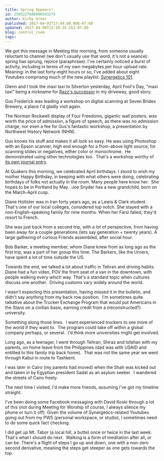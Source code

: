 ```yaml
---
title: Spring Appears!
id: 2505227686996543275
author: Kirby Urner
published: 2017-04-02T17:44:00.000-07:00
updated: 2017-04-06T12:18:35.253-07:00
blog: control_room
tags: 
---
```


[](https://www.flickr.com/photos/kirbyurner/32951240934/in/album-72157680386126360/)

We got this message in Meeting this morning, from someone usually reluctant to channel (we don't usually use that word, it's not a seance): spring has sprung, rejoice (paraphrase). I've certainly noticed a burst of activity, including in terms of my own megabytes per hour upload rate.  Meaning: in the last forty-eight hours or so, I've added about eight Youtubes comprising much of the new playlist: [Synergetics 101](https://www.youtube.com/playlist?list=PLeBIlkJm4xglicSifacG4eewD9CQaWvU0).

Glenn and I took the maxi taxi to Silverton yesterday, April Fool's Day, "maxi taxi" being a nickname for [Razz's successor](http://controlroom.blogspot.com/2016/09/art-car.html) in my driveway, good story.

Gus Frederick was leading a workshop on digital scanning at Seven Brides Brewery, a place I'd gladly visit again.

The Norman Rockwell display of Four Freedoms, gigantic wall posters, was worth the price of admission, a figure of speech, as there was no admission charge, nor even a fee for Gus's fantastic workshop, a presentation by Northwest History Network (NHN).

Gus knows his stuff and makes it all look so easy. He was using Photoshop with an Epson scanner, high end enough for a from-above light source, for scanning slides or negatives, either color or monochrome.  He demonstrated using other technologies too.  That's a workshop worthy of [its own journal entry](http://mybizmo.blogspot.com/2017/04/digital-scanning.html).

At Quakers this morning, we celebrated April birthdays. I stood to wish my mother Happy Birthday, in keeping with what others were doing, celebrating birthdays of folks not actually in the room. Many people here know her.  She hopes to be in Portland by May.  Joe Snyder has a new grandchild, born on the March-April cusp.

Diane Hollister was in Iran forty years ago, as a Lewis & Clark student. That's one of our local colleges, considered top notch. She stayed with a non-English-speaking family for nine months. When her Farsi failed, they'd resort to French.

She was just back from a second trip, with a lot of perspective, from having been away for a couple generations (lets say generation = twenty years). A large gathering of curious Friends assembled, after social hour.

Bob Barker, a meeting member, whom Diane knew from as long ago as the first trip, was a part of her group this time. The Barkers, like the Urners, have spent a lot of time outside the US.

Towards the end, we talked a lot about traffic in Tehran and driving habits. Diane had a fun video, POV the front seat of a van in the downtown, with people walking every which way. That's a standard topic when cultures discuss one another.  Driving customs vary widely around the world.

I wasn't expecting this presentation, having missed it in the bulletin, and didn't say anything from my back row position.  I'm sometimes quite talkative about the Trucker Exchange Program that would put Americans in the Stans on a civilian basis, earning credit from a (reconstructed?) university.

Something along those lines.  I want experienced truckers to see more of the world if they want to.  The program could take off within a global company perhaps, or several.  I'd think more universities might get involved.

Long ago, as a teenager, I went through Tehran, Shiraz and Isfahan with my parents, on home leave from the Philippines (dad was with USAID and entitled to this family trip back home).  That was not the same year we went through Kabul in route to Tashkent.

I was later in Cairo (my parents had moved) when the Shah was kicked out and taken in by Egyptian president Sadat as an asylum seeker.  I wandered the streets of Cairo freely.

The next time I visited, I'd make more friends, assuming I've got my timeline straight.

I've been doing some Facebook messaging with David Koski through a lot of this (not during Meeting for Worship of course, I always silence my phone or turn it off). Given the volume of Synergetics-related Youtubes going out from my PWS (personal workspace, or studio), I sometimes need to do some quick fact checking.

I did get up Mt. Tabor (a local hill, a butte) once or twice in the last week.  That's what I should do next.  Walking is a form of meditation after all, or can be. There's a flight of steps I go up and down, one with a non-zero second derivative, meaning the steps get steeper as one gets towards the top.

[](https://www.flickr.com/photos/kirbyurner/33715434961/in/dateposted-public/)
